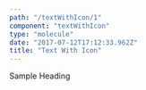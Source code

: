 ```yaml
---
path: "/textWithIcon/1"
component: "textWithIcon"
type: "molecule"
date: "2017-07-12T17:12:33.962Z"
title: "Text With Icon"
---
```

<Box>
  <TextWithIcon
    iconSrc='https://serverless.com/_/src/assets/images/dot-grid.ab343e1fdd716b7b80c667bc9eaeeb0d.png' iconHeight="32px"
    iconWidth="50px"
    iconTop="20px"
    iconLeft='0'
  >
    <Heading.h1>Sample Heading</Heading.h1>
  </TextWithIcon>
</Box>